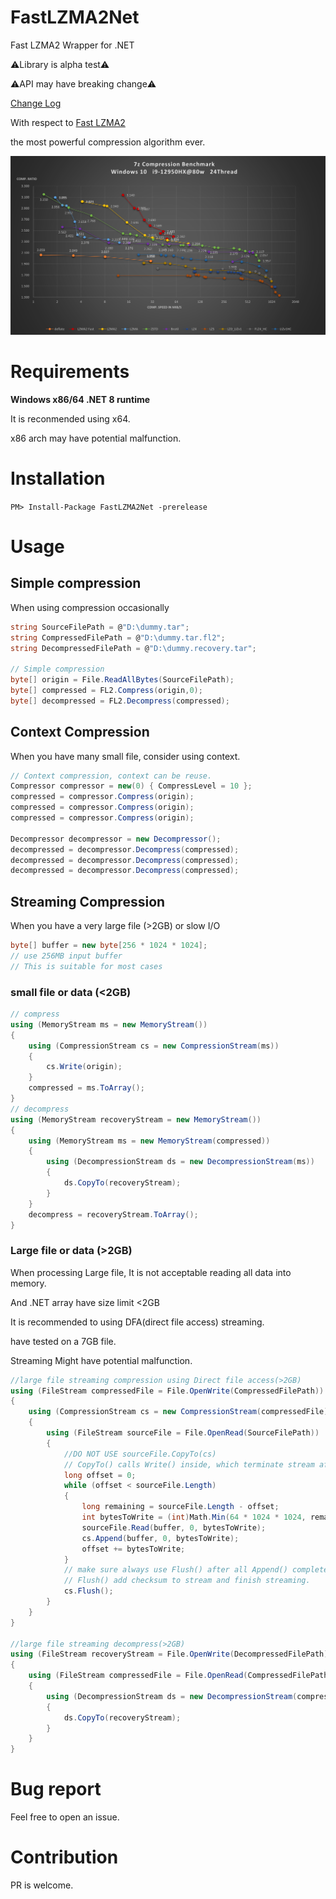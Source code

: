 # FastLZMA2Net

Fast LZMA2 Wrapper for .NET

⚠️Library is alpha test⚠️

⚠️API may have breaking change⚠️

[Change Log](ChangeLog.md)

With respect to [Fast LZMA2](https://github.com/conor42/fast-lzma2)

the most powerful compression algorithm ever.

![](./readme/benchmark.png)

# Requirements

**Windows x86/64 .NET 8 runtime**

It is reconmended using x64. 

x86 arch may have potential malfunction.

# Installation

`PM> Install-Package FastLZMA2Net -prerelease`

# Usage

## Simple compression

When using compression occasionally

``` c#
string SourceFilePath = @"D:\dummy.tar";
string CompressedFilePath = @"D:\dummy.tar.fl2";
string DecompressedFilePath = @"D:\dummy.recovery.tar";

// Simple compression
byte[] origin = File.ReadAllBytes(SourceFilePath);
byte[] compressed = FL2.Compress(origin,0);
byte[] decompressed = FL2.Decompress(compressed);
```

## Context Compression

When you have many small file, consider using context.

```c#
// Context compression, context can be reuse.
Compressor compressor = new(0) { CompressLevel = 10 };
compressed = compressor.Compress(origin);
compressed = compressor.Compress(origin);
compressed = compressor.Compress(origin);

Decompressor decompressor = new Decompressor();
decompressed = decompressor.Decompress(compressed);
decompressed = decompressor.Decompress(compressed);
decompressed = decompressor.Decompress(compressed);
```


## Streaming Compression 

When you have a very large file (>2GB) or slow I/O

``` c# 
byte[] buffer = new byte[256 * 1024 * 1024]; 
// use 256MB input buffer 
// This is suitable for most cases
``` 
### small file or data (<2GB)
``` c# 
// compress
using (MemoryStream ms = new MemoryStream())
{
    using (CompressionStream cs = new CompressionStream(ms))
    {
        cs.Write(origin);
    }
    compressed = ms.ToArray();
}
// decompress
using (MemoryStream recoveryStream = new MemoryStream())
{
    using (MemoryStream ms = new MemoryStream(compressed))
    {
        using (DecompressionStream ds = new DecompressionStream(ms))
        {
            ds.CopyTo(recoveryStream);
        }
    }
    decompress = recoveryStream.ToArray();
}
```

### Large file or data (>2GB)

When processing Large file, It is not acceptable reading all data into memory.

And .NET array have size limit <2GB 

It is recommended to using DFA(direct file access) streaming.

have tested on a 7GB file. 

Streaming Might have potential malfunction.
```c#
//large file streaming compression using Direct file access(>2GB)
using (FileStream compressedFile = File.OpenWrite(CompressedFilePath))
{
    using (CompressionStream cs = new CompressionStream(compressedFile))
    {
        using (FileStream sourceFile = File.OpenRead(SourceFilePath))
        {
            //DO NOT USE sourceFile.CopyTo(cs)
            // CopyTo() calls Write() inside, which terminate stream after 1 cycle.
            long offset = 0;
            while (offset < sourceFile.Length)
            {
                long remaining = sourceFile.Length - offset;
                int bytesToWrite = (int)Math.Min(64 * 1024 * 1024, remaining);
                sourceFile.Read(buffer, 0, bytesToWrite);
                cs.Append(buffer, 0, bytesToWrite);
                offset += bytesToWrite;
            }
            // make sure always use Flush() after all Append() complete
            // Flush() add checksum to stream and finish streaming.
            cs.Flush();
        }
    }
}

//large file streaming decompress(>2GB)
using (FileStream recoveryStream = File.OpenWrite(DecompressedFilePath))
{
    using (FileStream compressedFile = File.OpenRead(CompressedFilePath))
    {
        using (DecompressionStream ds = new DecompressionStream(compressedFile))
        {
            ds.CopyTo(recoveryStream);
        }
    }
}
```

# Bug report 

Feel free to open an issue.

# Contribution

PR is welcome.


